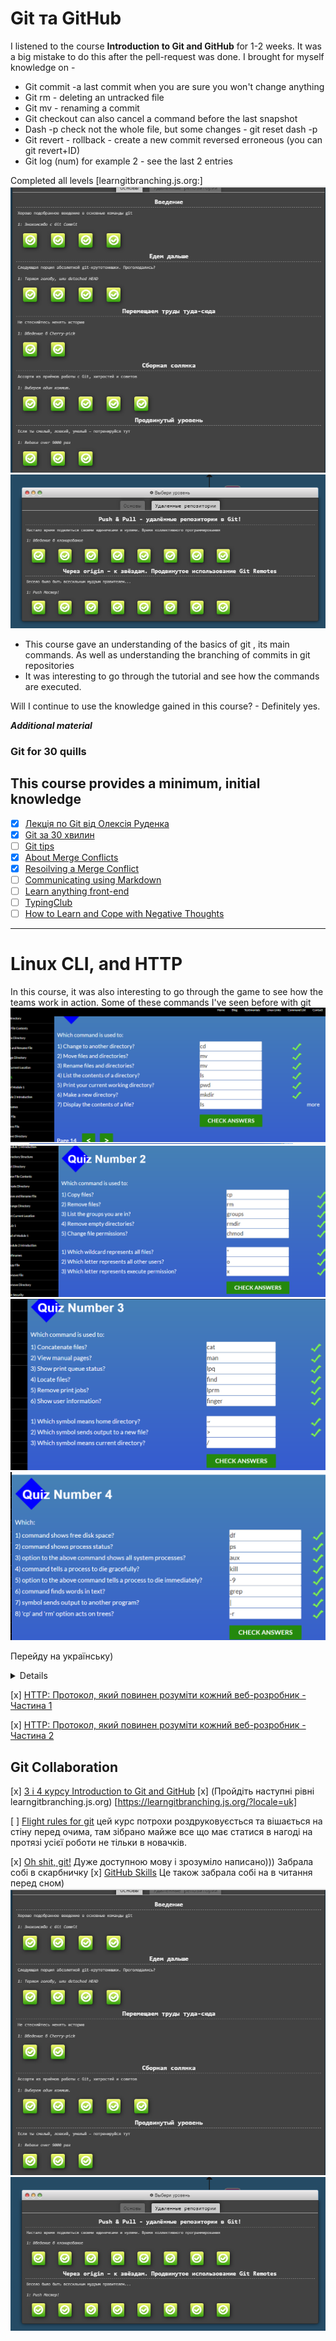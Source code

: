 # Git та GitHub

I listened to the course **Introduction to Git and GitHub** for 1-2 weeks. It was a big mistake to do this after the pell-request was done. I brought for myself knowledge on -
* Git commit -a last commit when you are sure you won't change anything
* Git rm - deleting an untracked file
* Git mv - renaming a commit
* Git checkout can also cancel a command before the last snapshot
* Dash -p check not the whole file, but some changes - git reset dash -p
* Git revert - rollback - create a new commit reversed erroneous (you can git revert+ID)
* Git log (num) for example 2 - see the last 2 entries

Completed all levels [learngitbranching.js.org:]
![ScreenShot](/task_git_github/basicgit.png)
![ScreenShot](/task_git_github/remote%20repo.png)

* This course gave an understanding of the basics of git , its main commands. As well as understanding the branching of commits in git repositories
* It was interesting to go through the tutorial and see how the commands are executed.

Will I continue to use the knowledge gained in this course? - Definitely yes.

***Additional material***


### Git for 30 quills

This course provides a minimum, initial knowledge
------------------------------------------------------------------------

- [x] [Лекція по Git від Олексія Руденка](https://www.youtube.com/playlist?list=PLS8sEUxbfFY9MnPIFPTNlaS5xX7P5Ge-5)
- [x] [Git за 30 хвилин](https://codeguida.com/post/453)
- [ ]  [Git tips ](https://www.webfx.com/blog/web-design/git-tips/)
- [X] [About Merge Conflicts](https://docs.github.com/en/pull-requests/collaborating-with-pull-requests/addressing-merge-conflicts/about-merge-conflicts)
- [x] [Resoilving a Merge Conflict](https://docs.github.com/en/pull-requests/collaborating-with-pull-requests/addressing-merge-conflicts/resolving-a-merge-conflict-using-the-command-line)
- [ ] [Communicating using Markdown](https://lab.github.com/githubtraining/communicating-using-markdown)
- [ ] [Learn anything front-end](https://learn-anything.xyz/web-development/front-end)
- [ ] [TypingClub ](https://www.typingclub.com/)
- [ ] [How to Learn and Cope with Negative Thoughts](https://guides.hexlet.io/learning/)

________________________________________________________________________


# Linux CLI, and HTTP


In this course, it was also interesting to go through the game to see how the teams work in action. Some of these commands I've seen before with git
![ScreenShot](/task_linux_cli/quiz1.png)
![ScreenShot](/task_linux_cli/quiz2.png)
![ScreenShot](/task_linux_cli/quiz3.png)
![ScreenShot](/task_linux_cli/quiz4.png)

Перейду на українську) 
<details><sumary>Для себе визначила кілька необхідних команд</sumary>
<ul>
<li> <em>pwd</em> щоб дізнатися шлях до поточного робочого каталогу;</li>
<li> <em>Cd</em> Для навігації за файлами та каталогами вимагається або повний шлях, або ім'я каталогу, залежно від поточного робочого каталогу, в якому ви знаходитесь. cd .. (з двома точками), щоб переміститися на один каталог вгору
<ol>
<li> cd, щоб перейти прямо в домашню папку</li>
<li> cd- (з дефісом), щоб перейти до попереднього каталогу;</li></ol></li>
<li> <em>Ls</em> Команда ls використовується для перегляду вмісту каталогу. За замовчуванням ця команда відобразить вміст вашого поточного робочого каталогу. ls -R також виведе список усіх файлів у підкаталогах
<li>
<ol>
<li> ls -a покаже приховані файли </li>
<li> ls -al виведе список файлів і каталогів з детальною інформацією, такий як дозволи, розмір, власник і т. д. якщо ви хочете переглянути вміст інших каталогів, введіть ls, а потім шлях до каталогу. Наприклад, введіть ls /home/username/Documents для перегляду вмісту в Documents.</li></ol></li>
<li> <em>cat</em> скорочення від concatenate) - одна з найбільш часто використовуваних команд в Linux. Використовується для виведення вмісту файлу командного рядка (sdout). Щоб запустити цю команду, введіть cat, а потім ім'я файлу та його розширення. Наприклад: cat file.txt. Ось інші варіанти використання команди Linux cat:
<ol>
 <li>cat filename створює новий файл</li>
<li>cat filename1 filename2>filename3 об'єднує два файли (1 і 2) і збереже їх вміст у новому файлі (3)
 Щоб перетворити файл у верхній або нижній регістр, cat filename | a-z A-Z >output.txt;</li></ol></li>
<li> <em>Cp</em> використовуйте команду cp для копіювання файлів з поточного каталогу в інший каталог. Наприклад, команда cp scenery.jpg/home/username/Pictures створить копію scenery.jpg (з вашого поточного каталогу) в каталог Pictures.</li>
<li> <em>mv</em> Основне призначення команди mv — переміщення файлів, хоча її також можна використовувати для їх перейменування.
Аргументи в mv схожі на аргументи команди cp. Вам потрібно ввести mv, ім'я файлу та каталог призначення. Наприклад: mv file.txt/home/username/Documents.</li>
Команда Linux для перейменування файлів виглядатиме так: mv starojeimia.ext novojeimia.ext.
<li> <em>mkdir</em> Використовуйте команду mkdir, щоб створити новий каталог. Якщо ви введете mkdir Music, команда створить каталог з ім'ям Music.
Додаткові команди mkdir:<ol>
<li> Щоб створити новий каталог усередині іншого каталогу, використовуйте цю базову команду Linux mkdir Music/Newfile;</li>
<li> Використовуйте опцію p (parents), щоб створити каталог між двома існуючими каталогами. Наприклад, mkdir -p Music/2020/Newfile створить новий файл «2020».</li></ol></li>
<li> <em>Rmdir</em> Якщо потрібно видалити каталог, використовуйте команду rmdir. Однак rmdir дозволяє видаляти лише порожні директорії.</li>
<li> <em>Rm</em> Команда rm використовується для видалення файлів. Якщо ви хочете видалити каталог з усім його вмістом, в якості альтернативи rmdir використовуйте rm з опцією -r.
Примітка: Будьте дуже обережні з цією командою і завжди перевіряйте, в якому каталозі ви знаходитесь. Вона видаляє все, і її неможливо скасувати.</li>
<li> <em>Touch</em> - Команда touch дозволяє створити новий порожній файл через командний рядок Linux. Як приклад введіть touch /home/username/Documents/Web.html, щоб створити файл HTML с назвою Web в каталозі Documents.</li>
<li> <em>Locate</em> Використовуйте цю команду, щоб знайти потрібний вам файл. Вона працює як команда пошуку у Windows. Більше того, аргументу -i зробить команду нечутливою до регістру, завдяки чому ви зможете шукати файли, навіть якщо ви не пам'ятаєте їх точні назви;</li>
<li> <em>find</em> Подібно до команди locate, find також виконує пошук файлів і каталогів. Різниця в тому, що команда find використовується для пошуку файлів у поточному каталозі.
Наприклад, команда find/home/-name notes.txt буде шукати файл з ім'ям notes.txt в домашньому каталозі та його підкаталогах.
Інші варіанти використання команди Linux find:<ol>
<li> Для пошуку файлів у поточному каталозі використовуйте find . -name notes.txt</li>
<li> Для пошуку каталогів використовуйте / -type d -name notes. txt4</li></ol></li>
<li> <em>Grep</em> Ще одна базова команда Linux, яка, безсумнівно, стане в нагоді для повсякденного використання grep. З її допомогою здійснюється пошук по всьому тексту у поточному файлі.
Наприклад, grep ubuntu notepad.txt буде шукати слово ubuntu у файлі notepad. Рядки, що містять слово, що шукається, будуть відображатися повністю</li>
<li> <em>Df</em> Використовуйте команду df, щоб отримати звіт про використання дискового простору в системі у відсотках та кілобайтах. Якщо ви бажаєте переглянути звіт у мегабайтах, введіть df -m.</li>
<li> <em>Head</em> Команда head використовується для перегляду перших рядків будь-якого текстового файлу. За промовчанням вона покаже перші десять рядків, але ви можете змінити це число. Наприклад, якщо ви хочете показувати лише перші п'ять рядків, введіть head -n 5 filename.ext.</li>
<li> <em>Diff</em> Будучи скороченням від англійського слова difference (різниця), команда diff порівняє вміст двох файлів рядково. Після аналізу файлів буде виведено рядки, які не збігаються. Програмісти часто використовують цю команду, коли потрібно внести зміни до програми, не переписуючи весь вихідний код.
Найпростіша форма цієї команди - diff file1.ext file2.ext.</li>
<li> <em>chmod</em> ще одна команда Linux, яка використовується для зміни дозволів на читання, запис та виконання файлів та каталогів.</li>
<li> <em>Jobs</em> Команда jobs  відображає всі поточні завдання разом з їхніми статусами. Завдання — це процес, запущений у фоновому режимі.</li>
<li> <em>kill</em> Якщо у вас є програма, що не відповідає, ви можете завершити її вручну, використовуючи команду kill. Команда відправить певний сигнал додатку, що неправильно працює, і дасть йому команду припинити роботу.</li>
<li> <em>Wget</em> Командний рядок Linux дуже корисний — ви навіть можете завантажувати файли з інтернету. Зробити це можна за допомогою команди wget. Для цього просто введіть wget і посилання для скачування.</li>
<li> <em>History</em> Регулярно користуючись Linux, ви помітите, що запускаєте сотні команд щодня. Команда history дозволяє переглянути команди, які ви вводили раніше.</li>
<li> <em>man</em> Невпевнені у функціях деяких команд Linux? Не турбуйтеся, ви можете легко навчитися використовувати їх прямо з оболонки Linux за допомогою команди man. Наприклад, man tail покаже інструкцію до команди tail.</li>
<li> <em>zip, unzip</em> Використовуйте команду zip для стиснення ваших файлів у zip-архів, а команду unzip для вилучення zip-файлів із zip-архіву</li>
<li> <em>Hostname</em> Якщо ви хочете дізнатися ім'я вашого хоста/мережі, просто введіть hostname. Додавання -I в кінці виведе IP-адресу вашої мережі.</li></ul>
                     ______________________________________________________________
                                       <h3>Бонусні поради</h3>
    Використовуйте *clear* для очищення терміналу, якщо він перевантажений попередніми командами.
Спробуйте кнопку *TAB* для автозаповнення того, що ви друкуєте. Наприклад, якщо вам потрібно набрати Documents, почніть вводити команду (наприклад, CD Docu, потім натисніть клавішу Tab), і термінал заповнить все інше, показуючи вам повну фразу CD Documents.
Комбінації клавіш *Ctrl+C і Ctrl+Z* використовуються для зупинки будь-якої команди, яка працює в даний момент. *Ctrl+C* зупиняє програму, а *Ctrl+Z* — ставить на паузу.                                   
  Якщо ви випадково заморозили термінал, натиснувши *Ctrl+S*, просто скасуйте це за допомогою комбінації *Ctrl+Q.*
*Ctrl+A* переміщає вас на початок рядка, а *Ctrl+E* — на кінець.
Ви можете запустити кілька команд в одній команді, використовуючи ";", щоб відокремити їх. Наприклад Command1; Command2; Command3. Або&&, якщо ви хочете, щоб наступна команда запускалася тільки тоді, коли попередня буде успішною. </details>

 [x] [HTTP: Протокол, який повинен розуміти кожний веб-розробник - Частина 1](https://code.tutsplus.com/uk/tutorials/http-the-protocol-every-web-developer-must-know-part-2--net-31155)

 [x] [HTTP: Протокол, який повинен розуміти кожний веб-розробник - Частина 2](https://code.tutsplus.com/uk/tutorials/http-the-protocol-every-web-developer-must-know-part-2--net-31155)


## Git Collaboration

 [x] [3 і 4 курсу Introduction to Git and GitHub](https://www.coursera.org/learn/introduction-git-github)
 [x] (Пройдіть наступні рівні learngitbranching.js.org) [https://learngitbranching.js.org/?locale=uk]

 [ ] [Flight rules for git](https://github.com/k88hudson/git-flight-rules/blob/master/README_ru.md) цей курс потрохи роздруковуєсться та вішається на стіну перед очима, там зібрано майже все що має статися в нагоді на протязі усієї роботи не тільки в новачків.

[x] [Oh shit, git!](https://ohshitgit.com/ru) Дуже доступною мову і зрозуміло написано))) Забрала собі в скарбничку
[x] [GitHub Skills](https://github.com/skills/resolve-merge-conflicts) Це також забрала собі на в читання перед сном)
![ScreenShot](/task_git_collaboration/basicgit.png)
![ScreenShot](/task_git_collaboration/remote%20repo.png)
